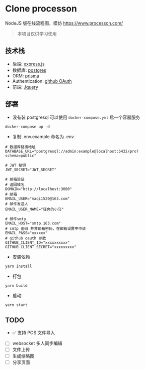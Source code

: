 # Clone processon

NodeJS 版在线流程图，模仿 https://www.processon.com/

> 本项目仅供学习使用

## 技术栈

- 后端: [express.js](https://expressjs.com/)
- 数据库: [postgres](http://www.postgres.cn/docs/12/)
- ORM: [prisma](https://prisma.io/)
- Authentication: [github OAuth](https://docs.github.com/en/developers/apps/building-oauth-apps/authorizing-oauth-apps)
- 前端: [Jquery](https://jquery.com/)

## 部署

- 没有装 postgresql 可以使用 `docker-compose.yml` 启一个容器服务

```
docker-compose up -d
```

- 复制 .env.example 命名为 .env

```
# 数据库链接地址
DATABASE_URL="postgresql://admin:example@localhost:5432/pro?schema=public"

# JWT 秘钥
JWT_SECRET="JWT_SECRET"

# 邮箱验证
# 返回域名
DOMAIN="http://localhost:3000"
# 邮箱
EMAIL_USER="maqi1520@163.com"
# 邮件发送人
EMAIL_USER_NAME="狂奔的小马"

# 邮件smtp
EMAIL_HOST="smtp.163.com"
# smtp 密码 并非邮箱密码，在邮箱设置中申请
EMAIL_PASS="xxxxxx"
# github oauth 参数
GITHUB_CLIENT_ID="xxxxxxxxxx"
GITHUB_CLIENT_SECRET="xxxxxxxxx"
```

- 安装依赖

```
yarn install
```

- 打包

```
yarn build
```

- 启动

```
yarn start
```

## TODO

- ✅ 支持 POS 文件导入
- [ ] websocket 多人同步编辑
- [ ] 文件上传
- [ ] 生成缩略图
- [ ] 分享页面
